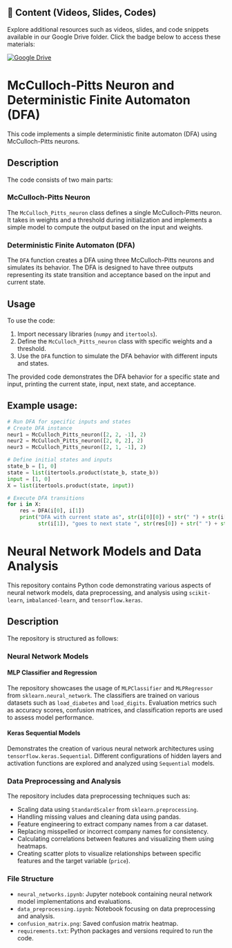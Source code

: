 ## 📂 Content (Videos, Slides, Codes)

Explore additional resources such as videos, slides, and code snippets available in our Google Drive folder. Click the badge below to access these materials:

[![Google Drive](https://img.shields.io/badge/Google_Drive-Folder-blue?style=flat-square&logo=google-drive)](https://drive.google.com/drive/folders/1rT-Cy_AaEl6DV2u7GwPAh8mlj0psw0Hd?usp=sharing)

# McCulloch-Pitts Neuron and Deterministic Finite Automaton (DFA)

This code implements a simple deterministic finite automaton (DFA) using McCulloch-Pitts neurons.

## Description

The code consists of two main parts:

### McCulloch-Pitts Neuron

The `McCulloch_Pitts_neuron` class defines a single McCulloch-Pitts neuron. It takes in weights and a threshold during initialization and implements a simple model to compute the output based on the input and weights.

### Deterministic Finite Automaton (DFA)

The `DFA` function creates a DFA using three McCulloch-Pitts neurons and simulates its behavior. The DFA is designed to have three outputs representing its state transition and acceptance based on the input and current state.

## Usage

To use the code:

1. Import necessary libraries (`numpy` and `itertools`).
2. Define the `McCulloch_Pitts_neuron` class with specific weights and a threshold.
3. Use the `DFA` function to simulate the DFA behavior with different inputs and states.

The provided code demonstrates the DFA behavior for a specific state and input, printing the current state, input, next state, and acceptance.

## Example usage:

```python
# Run DFA for specific inputs and states
# Create DFA instance
neur1 = McCulloch_Pitts_neuron([2, 2, -1], 2)
neur2 = McCulloch_Pitts_neuron([2, 0, 2], 2)
neur3 = McCulloch_Pitts_neuron([2, 1, -1], 2)

# Define initial states and inputs
state_b = [1, 0]
state = list(itertools.product(state_b, state_b))
input = [1, 0]
X = list(itertools.product(state, input))

# Execute DFA transitions
for i in X:
    res = DFA(i[0], i[1])
    print("DFA with current state as", str(i[0][0]) + str(" ") + str(i[0][1]), "with input as",
          str(i[1]), "goes to next state ", str(res[0]) + str(" ") + str(res[1]), " with acceptance ", str(res[2]))
```


# Neural Network Models and Data Analysis

This repository contains Python code demonstrating various aspects of neural network models, data preprocessing, and analysis using `scikit-learn`, `imbalanced-learn`, and `tensorflow.keras`.

## Description

The repository is structured as follows:

### Neural Network Models

#### MLP Classifier and Regression

The repository showcases the usage of `MLPClassifier` and `MLPRegressor` from `sklearn.neural_network`. The classifiers are trained on various datasets such as `load_diabetes` and `load_digits`. Evaluation metrics such as accuracy scores, confusion matrices, and classification reports are used to assess model performance.

#### Keras Sequential Models

Demonstrates the creation of various neural network architectures using `tensorflow.keras.Sequential`. Different configurations of hidden layers and activation functions are explored and analyzed using `Sequential` models.

### Data Preprocessing and Analysis

The repository includes data preprocessing techniques such as:

- Scaling data using `StandardScaler` from `sklearn.preprocessing`.
- Handling missing values and cleaning data using pandas.
- Feature engineering to extract company names from a car dataset.
- Replacing misspelled or incorrect company names for consistency.
- Calculating correlations between features and visualizing them using heatmaps.
- Creating scatter plots to visualize relationships between specific features and the target variable (`price`).

### File Structure

- `neural_networks.ipynb`: Jupyter notebook containing neural network model implementations and evaluations.
- `data_preprocessing.ipynb`: Notebook focusing on data preprocessing and analysis.
- `confusion_matrix.png`: Saved confusion matrix heatmap.
- `requirements.txt`: Python packages and versions required to run the code.
